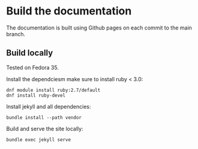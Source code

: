 # Build the documentation

The documentation is built using Github pages on each commit to the main branch.

## Build locally

Tested on Fedora 35.

Install the dependciesm make sure to install ruby < 3.0:
```
dnf module install ruby:2.7/default
dnf install ruby-devel
```

Install jekyll and all dependencies:
```
bundle install --path vendor
```

Build and serve the site locally:
```
bundle exec jekyll serve
```
